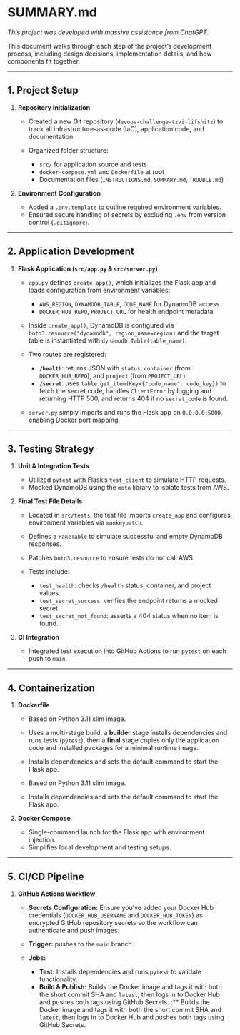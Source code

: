 # SUMMARY.md

*This project was developed with massive assistance from ChatGPT.*

This document walks through each step of the project’s development process, including design decisions, implementation details, and how components fit together.

---

## 1. Project Setup

1. **Repository Initialization**

   * Created a new Git repository (`devops-challenge-tzvi-lifshitz`) to track all infrastructure-as-code (IaC), application code, and documentation.
   * Organized folder structure:

     * `src/` for application source and tests
     * `docker-compose.yml` and `Dockerfile` at root
     * Documentation files (`INSTRUCTIONS.md`, `SUMMARY.md`, `TROUBLE.md`)

2. **Environment Configuration**

   * Added a `.env.template` to outline required environment variables.
   * Ensured secure handling of secrets by excluding `.env` from version control (`.gitignore`).

---

## 2. Application Development

1. **Flask Application (`src/app.py` & `src/server.py`)**

   * `app.py` defines `create_app()`, which initializes the Flask app and loads configuration from environment variables:

     * `AWS_REGION`, `DYNAMODB_TABLE`, `CODE_NAME` for DynamoDB access
     * `DOCKER_HUB_REPO`, `PROJECT_URL` for health endpoint metadata
   * Inside `create_app()`, DynamoDB is configured via `boto3.resource("dynamodb", region_name=region)` and the target table is instantiated with `dynamodb.Table(table_name)`.
   * Two routes are registered:

     * **`/health`**: returns JSON with `status`, `container` (from `DOCKER_HUB_REPO`), and `project` (from `PROJECT_URL`).
     * **`/secret`**: uses `table.get_item(Key={"code_name": code_key})` to fetch the secret code, handles `ClientError` by logging and returning HTTP 500, and returns 404 if no `secret_code` is found.
   * `server.py` simply imports and runs the Flask app on `0.0.0.0:5000`, enabling Docker port mapping.

---

## 3. Testing Strategy

1. **Unit & Integration Tests**

   * Utilized `pytest` with Flask’s `test_client` to simulate HTTP requests.
   * Mocked DynamoDB using the `moto` library to isolate tests from AWS.

2. **Final Test File Details**

   * Located in `src/tests`, the test file imports `create_app` and configures environment variables via `monkeypatch`.
   * Defines a `FakeTable` to simulate successful and empty DynamoDB responses.
   * Patches `boto3.resource` to ensure tests do not call AWS.
   * Tests include:

     * `test_health`: checks `/health` status, container, and project values.
     * `test_secret_success`: verifies the endpoint returns a mocked secret.
     * `test_secret_not_found`: asserts a 404 status when no item is found.

3. **CI Integration**

   * Integrated test execution into GitHub Actions to run `pytest` on each push to `main`.

---

## 4. Containerization

1. **Dockerfile**

   * Based on Python 3.11 slim image.

   * Uses a multi-stage build: a **builder** stage installs dependencies and runs tests (`pytest`), then a **final** stage copies only the application code and installed packages for a minimal runtime image.

   * Installs dependencies and sets the default command to start the Flask app.

   * Based on Python 3.11 slim image.

   * Installs dependencies and sets the default command to start the Flask app.

2. **Docker Compose**

   * Single-command launch for the Flask app with environment injection.
   * Simplifies local development and testing setups.

---

## 5. CI/CD Pipeline

1. **GitHub Actions Workflow**

   * **Secrets Configuration:** Ensure you’ve added your Docker Hub credentials (`DOCKER_HUB_USERNAME` and `DOCKER_HUB_TOKEN`) as encrypted GitHub repository secrets so the workflow can authenticate and push images.
   * **Trigger:** pushes to the `main` branch.
   * **Jobs:**

     * **Test:** Installs dependencies and runs `pytest` to validate functionality.
     * **Build & Publish:** Builds the Docker image and tags it with both the short commit SHA and `latest`, then logs in to Docker Hub and pushes both tags using GitHub Secrets.
       :\*\* Builds the Docker image and tags it with both the short commit SHA and `latest`, then logs in to Docker Hub and pushes both tags using GitHub Secrets.
